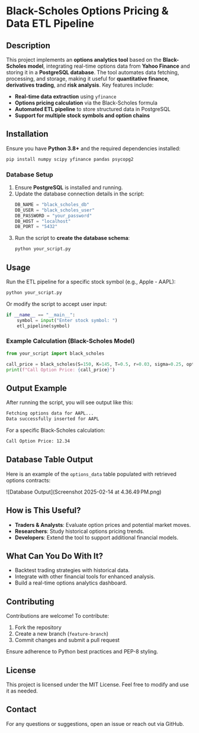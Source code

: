 # Black-Scholes Options Pricing & Data ETL Pipeline

## Description
This project implements an **options analytics tool** based on the **Black-Scholes model**, integrating real-time options data from **Yahoo Finance** and storing it in a **PostgreSQL database**. The tool automates data fetching, processing, and storage, making it useful for **quantitative finance**, **derivatives trading**, and **risk analysis**. Key features include:

- **Real-time data extraction** using `yfinance`
- **Options pricing calculation** via the Black-Scholes formula
- **Automated ETL pipeline** to store structured data in PostgreSQL
- **Support for multiple stock symbols and option chains**

## Installation

Ensure you have **Python 3.8+** and the required dependencies installed:

```sh
pip install numpy scipy yfinance pandas psycopg2
```

### Database Setup
1. Ensure **PostgreSQL** is installed and running.
2. Update the database connection details in the script:
   ```python
   DB_NAME = "black_scholes_db"
   DB_USER = "black_scholes_user"
   DB_PASSWORD = "your_password"
   DB_HOST = "localhost"
   DB_PORT = "5432"
   ```
3. Run the script to **create the database schema**:
   ```sh
   python your_script.py
   ```

## Usage
Run the ETL pipeline for a specific stock symbol (e.g., Apple - AAPL):

```sh
python your_script.py
```

Or modify the script to accept user input:

```python
if __name__ == "__main__":
    symbol = input("Enter stock symbol: ")
    etl_pipeline(symbol)
```

### Example Calculation (Black-Scholes Model)
```python
from your_script import black_scholes

call_price = black_scholes(S=150, K=145, T=0.5, r=0.03, sigma=0.25, option_type="call")
print(f"Call Option Price: {call_price}")
```

## Output Example
After running the script, you will see output like this:
```sh
Fetching options data for AAPL...
Data successfully inserted for AAPL
```
For a specific Black-Scholes calculation:
```sh
Call Option Price: 12.34
```
## Database Table Output

Here is an example of the `options_data` table populated with retrieved options contracts:

![Database Output](Screenshot 2025-02-14 at 4.36.49 PM.png)


## How is This Useful?
- **Traders & Analysts**: Evaluate option prices and potential market moves.
- **Researchers**: Study historical options pricing trends.
- **Developers**: Extend the tool to support additional financial models.

## What Can You Do With It?
- Backtest trading strategies with historical data.
- Integrate with other financial tools for enhanced analysis.
- Build a real-time options analytics dashboard.

## Contributing
Contributions are welcome! To contribute:
1. Fork the repository
2. Create a new branch (`feature-branch`)
3. Commit changes and submit a pull request

Ensure adherence to Python best practices and PEP-8 styling.

## License
This project is licensed under the MIT License. Feel free to modify and use it as needed.

## Contact
For any questions or suggestions, open an issue or reach out via GitHub.

